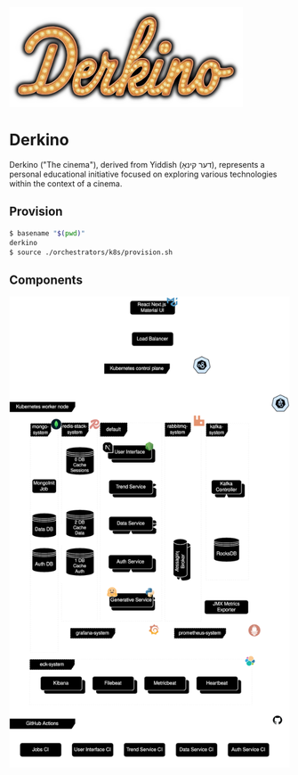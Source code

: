 ![Derkino Shadowed Scaled Logo](/graphic-designs/logo-shadow-scaled.png)

# Derkino

Derkino ("The cinema"), derived from Yiddish (דער קינאָ), represents a personal educational initiative focused on exploring various technologies within the context of a cinema.

## Provision
```bash
$ basename "$(pwd)"
derkino
$ source ./orchestrators/k8s/provision.sh
```

## Components
![Derkino Components Diagram](/architecture/components.drawio.svg)
